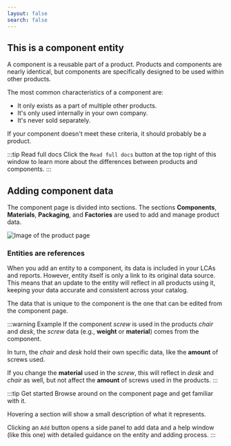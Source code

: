 ```yaml
---
layout: false
search: false
---
```


<script setup>
import { useData } from 'vitepress'
import MinidocStyles from '../MinidocStyles.vue'
const { site, frontmatter } = useData()
</script>

<MinidocStyles />

## This is a component entity

A component is a reusable part of a product. Products and components are nearly identical, but components are specifically designed to be used within other products.

The most common characteristics of a component are:

- It only exists as a part of multiple other products.
- It's only used internally in your own company.
- It's never sold separately.

If your component doesn't meet these criteria, it should probably be a product.

:::tip Read full docs
Click the `Read full docs` button at the top right of this window to learn more about the differences between products and components.
:::

<!-- Add
![Image of the product dependency tree](/images/placeholder.png)
-->

## Adding component data

The component page is divided into sections. The sections **Components**, **Materials**, **Packaging**, and **Factories** are used to add and manage product data.

![Image of the product page](/images/minidocs/products/sections.jpg)

### Entities are references

When you add an entity to a component, its data is included in your LCAs and reports. However, entity itself is only a link to its original data source. This means that an update to the entity will reflect in all products using it, keeping your data accurate and consistent across your catalog.

The data that is unique to the component is the one that can be edited from the component page.

:::warning Example
If the component _screw_ is used in the products _chair_ and _desk_, the _screw_ data (e.g., **weight** or **material**) comes from the component.

In turn, the _chair_ and _desk_ hold their own specific data, like the **amount** of screws used.

If you change the **material** used in the _screw_, this will reflect in _desk_ and _chair_ as well, but not affect the **amount** of screws used in the products.
:::

:::tip Get started
Browse around on the component page and get familiar with it.

Hovering a section will show a small description of what it represents.

Clicking an `Add` button opens a side panel to add data and a help window (like this one) with detailed guidance on the entity and adding process.
:::

<!--
:::tip Learn more
Click the question mark icon next to each sections title to learn more about it.

For a full in-depth explanation of the product page, the different sections, and product creation in general,  click the `Read full docs` button at the top right of this window.
:::
-->






